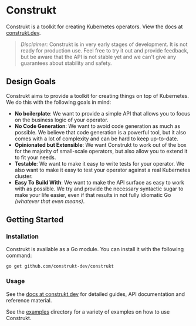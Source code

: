 # Construkt
Construkt is a toolkit for creating Kubernetes operators. View the docs at [construkt.dev](https://construkt.dev).

> _Disclaimer:_ Construkt is in very early stages of development. It is not ready for production use.
> Feel free to try it out and provide feedback, but be aware that the API is not stable yet and we
> can't give any guarantees about stability and safety.

## Design Goals

Construkt aims to provide a toolkit for creating things on top of Kubernetes. We do this with the following goals in mind:
- **No boilerplate**: We want to provide a simple API that allows you to focus on the business logic of your operator.
- **No Code Generation**: We want to avoid code generation as much as possible. We believe that code generation is a
  powerful tool, but it also comes with a lot of complexity and can be hard to keep up-to-date.
- **Opinionated but Extensible**: We want Construkt to work out of the box for the majority of small-scale operators, but also allow you to extend it to fit your needs.
- **Testable**: We want to make it easy to write tests for your operator. We also want to make it easy to test your operator against a real Kubernetes cluster.
- **Easy To Build With**: We want to make the API surface as easy to work with as possible. We try and provide the necessary syntactic sugar to make your life easier, even if that results in not fully idiomatic Go _(whatever that even means)_.

## Getting Started

### Installation

Construkt is available as a Go module. You can install it with the following command:

```shell
go get github.com/construkt-dev/construkt
```

### Usage

See the [docs at construkt.dev](https://construkt.dev) for detailed guides, API documentation and reference material.

See the [examples](examples) directory for a variety of examples on how to use Construkt.